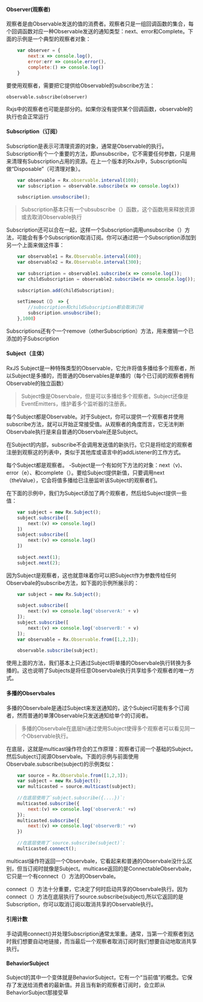 #### 	Observer(观察者)

观察者是由Observable发送的值的消费者。观察者只是一组回调函数的集合，每个回调函数对应一种Observable发送的通知类型：next、error和Complete。下面的示例是一个典型的观察者对象：

```js
	var observer = {
        next:x => console.log(),
        error:err => console.error(),
        complete:() => console.log()
	}
```
要使用观察者，需要把它提供给Observable的subscribe方法：

	observable.subscribe(observer)

Rxjs中的观察者也可能是部分的。如果你没有提供某个回调函数，observable的执行也会正常运行

#### Subscription（订阅）
Subscription是表示可清理资源的对象，通常是Observable的执行。Subscription有个一个重要的方法，即unsubscribe，它不需要任何参数，只是用来清理有Subscription占用的资源。在上一个版本的RxJs中，Subscription叫做“Disposable”（可清理对象）。

```js
	var observable = Rx.observable.interval(100);
	var subscription = observable.subscribe(x => console.log(x))
	
	subscription.unsubscribe();
```
> Subscription基本只有一个ubsubscribe（）函数，这个函数用来释放资源或去取消Observable执行

Subscription还可以合在一起，这样一个Subscription调用unsubscribe（）方法，可能会有多个Subscription取消订阅。你可以通过把一个Subscription添加到另一个上面来做这件事：

```js
	var observable1 = Rx.Observable.interval(400);
	var observable2 = Rx.Observable.interval(300);
	
	var subscription = observable1.subscribe(x => console.log());
	var childSubscription = observable2.subscribe(x => console.log());
	
	subscription.add(childSubscription);
	
	setTimeout（（） => {
		//subscription和childSubscription都会取消订阅
		subscription.unsubscribe();
	},1000）
```
Subscriptions还有个一个remove（otherSubscription）方法，用来撤销一个已添加的子Subscription

#### Subject（主体）

RxJS Subject是一种特殊类型的Observable，它允许将值多播给多个观察者，所以Subject是多播的，而普通的Observables是单播的（每个已订阅的观察者拥有Observable的独立函数）

> Subject像是Observbale，但是可以多播给多个观察者。Subject还像是EventEmitters，维护着多个监听器的注册表。

每个Subject都是Observable。对于Subject，你可以提供一个观察者并使用subscribe方法，就可以开始正常接受值。从观察者的角度而言，它无法判断Observbale执行是来自普通的Observbale还是Subject。

在Subject的内部，subscribe不会调用发送值的新执行。它只是将给定的观察者注册到观察这的列表中，类似于其他库或语言中的addListener的工作方式。

每个Subject都是观察者。 -Subject是一个有如何下方法的对象：next（v)、error（e）、和complete（）。要给Subject提供新值，只要调用next（theValue），它会将值多播给已注册监听该Subject的观察者们。

在下面的示例中，我们为Subject添加了两个观察者，然后给Subject提供一些值：

```js
	var subject = new Rx.Subject();
	subject.subscribe([
        next:(v) => console.log()
	])
	subject:subscribe([
        next:(v) => console.log()
	])
	
	subject.next(1);
	subject.next(2);
```
因为Subject是观察者，这也就意味着你可以把Subject作为参数传给任何Observbale的subscribe方法，如下面的示例所展示的：

```js
	var subject = new Rx.Subject();
	
	subject.subscribe([
        next:(v) => console.log('observerA:' + v)
	]);
	subject.subscribe([
        next:(v) => console.log('observerB:' + v)
	]);
	var observable = Rx.Observable.from([1,2,3]);
	
	observable.subscribe(subject);
```
使用上面的方法，我们基本上只通过Subject将单播的Observbale执行转换为多播的。这也说明了Subjects是将任意Observbale执行共享给多个观察者的唯一方式。

#### 多播的Observbales
多播的Observbale是通过Subject来发送通知的，这个Subject可能有多个订阅者，然而普通的单薄Observable只发送通知给单个的订阅者。

> 多播的Observbale在底层hi通过使用Subject使得多个观察者可以看见同一个Observable执行。

在底层，这就是multicast操作符合的工作原理：观察者订阅一个基础的Subject，然后Subject订阅源Observbale。下面的示例与前面使用
Observbale.subscribe(subject)的示例类似：

```js
	var source = Rx.Observbale.from([1,2,3]);
	var subject = new Rx.Subject();
	var multicasted = source.multicast(subject);
	
	//在底层使用了`subject.subscribe({....})`:
	multicasted.subscribe({
		next:(v) => console.log('observerA:' +v)
	});
	multicasted.subscribe({
		next:(v) => console.log('observerB:' +v)
	})
	
	//在底层使用了`source.subscribe(subject)`:
	multicasted.connect();
```
multicast操作符返回一个Observbale，它看起来和普通的Observbale没什么区别，但当订阅时就像是Subject。multicase返回的是ConnectableObservbale，它只是一个有connect（）方法的Observbale。

connect（）方法十分重要，它决定了何时启动共享的Observbale执行。因为connect（）方法在底层执行了source.subscribe(subject),所以它返回的是Subscription，你可以取消订阅以取消共享的Observable执行。

#### 引用计数
手动调用connect()并处理Subscription通常太笨重。通常，当第一个观察者到达时我们想要自动地链接，而当最后一个观察者取消订阅时我们想要自动地取消共享执行。

#### BehaviorSubject
Subject的其中一个变体就是BehaviorSubject，它有一个“当前值”的概念。它保存了发送给消费者的最新值。并且当有新的观察者订阅时，会立即从BehaviorSubject那接受草




































